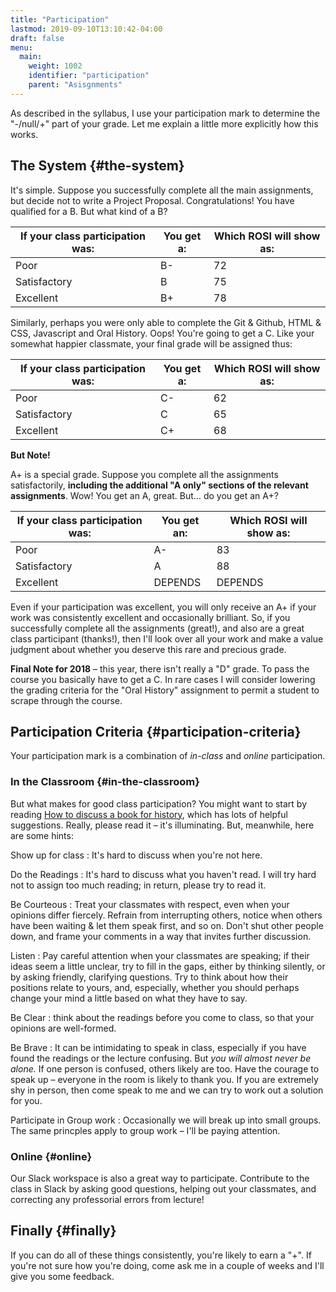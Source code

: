 ```yaml
---
title: "Participation"
lastmod: 2019-09-10T13:10:42-04:00
draft: false
menu:
  main:
    weight: 1002
    identifier: "participation"
    parent: "Asisgnments"
---
```


As described in the syllabus, I use your participation mark to determine the "-/null/+" part of your grade.  Let me explain a little more explicitly how this works.


## The System {#the-system}

It's simple.  Suppose you successfully complete all the main assignments, but decide not to write a Project Proposal. Congratulations! You have qualified for a B. But what kind of a B?

| If your class participation was: | You get a: | Which ROSI will show as: |
|----------------------------------|------------|--------------------------|
| Poor                             | B-         | 72                       |
| Satisfactory                     | B          | 75                       |
| Excellent                        | B+         | 78                       |

Similarly, perhaps you were only able to complete the Git & Github, HTML & CSS, Javascript and Oral History. Oops! You're going to get a C.  Like your somewhat happier classmate, your final grade will be assigned thus:

| If your class participation was: | You get a: | Which ROSI will show as: |
|----------------------------------|------------|--------------------------|
| Poor                             | C-         | 62                       |
| Satisfactory                     | C          | 65                       |
| Excellent                        | C+         | 68                       |

**But Note!**

A+ is a special grade.  Suppose you complete all the assignments satisfactorily, **including the additional "A only" sections of the relevant assignments**.  Wow! You get an A, great.  But&#x2026;  do you get an A+?

| If your class participation was: | You get an: | Which ROSI will show as: |
|----------------------------------|-------------|--------------------------|
| Poor                             | A-          | 83                       |
| Satisfactory                     | A           | 88                       |
| Excellent                        | DEPENDS     | DEPENDS                  |

Even if your participation was excellent, you will only receive an A+ if your work was consistently excellent and occasionally brilliant.  So, if you successfully complete all the assignments (great!), and also are a great class participant (thanks!), then I'll look over all your work and make a value judgment about whether you deserve this rare and precious grade.

**Final Note for 2018** &#x2013; this year, there isn't really a "D" grade. To pass the course you basically have to get a C. In rare cases I will consider lowering the grading criteria for the "Oral History" assignment to permit a student to scrape through the course.


## Participation Criteria {#participation-criteria}

Your participation mark is a combination of _in-class_ and _online_ participation.


### In the Classroom {#in-the-classroom}

But what makes for good class participation?  You might want to start by reading [How to discuss a book for history](http://wcm1.web.rice.edu/howtodiscuss.html), which has lots of helpful suggestions. Really, please read it &#x2013; it's illuminating. But, meanwhile, here are some hints:

Show up for class
: It's hard to discuss when you're not here.

Do the Readings
: It's hard to discuss what you haven't read.  I will try hard not to assign too much reading; in return, please try to read it.

Be Courteous
: Treat your classmates with respect, even when your opinions differ fiercely.  Refrain from interrupting others, notice when others have been waiting & let them speak first, and so on. Don't shut other people down, and frame your comments in a way that invites further discussion.

Listen
: Pay careful attention when your classmates are speaking; if their ideas seem a little unclear, try to fill in the gaps, either by thinking silently, or by asking friendly, clarifying questions.  Try to think about how their positions relate to yours, and, especially, whether you should perhaps change your mind a little based on what they have to say.

Be Clear
: think about the readings before you come to class, so that your opinions are well-formed.

Be Brave
: It can be intimidating to speak in class, especially if you have found the readings or the lecture confusing. But _you will almost never be alone._ If one person is confused, others likely are too.  Have the courage to speak up &#x2013; everyone in the room is likely to thank you.  If you are extremely shy in person, then come speak to me and we can try to work out a solution for you.

Participate in Group work
: Occasionally we will break up into small groups.  The same princples apply to group work &#x2013; I'll be paying attention.


### Online {#online}

Our Slack workspace is also a great way to participate. Contribute to the class in Slack by asking good questions, helping out your classmates, and correcting any professorial errors from lecture!


## Finally {#finally}

If you can do all of these things consistently, you're likely to earn a "+".  If you're not sure how you're doing, come ask me in a couple of weeks and I'll give you some feedback.

